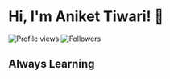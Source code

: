 # Hi, I'm Aniket Tiwari! 👋

![Profile views](https://komarev.com/ghpvc/?username=AniketTiwari&label=Profile%20views&color=0e75b6&style=flat) 
![Followers](https://img.shields.io/github/followers/AniketTiwari?label=Followers&style=social)

## Always Learning

